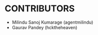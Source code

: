 CONTRIBUTORS
============

 - Milindu Sanoj Kumarage (agentmilindu)
 - Gaurav Pandey (hcktheheaven)
